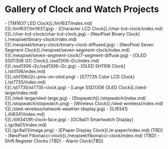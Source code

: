 # Gallery of Clock and Watch Projects

<div class="grid cards" markdown>
- [TM1637 LED Clock](./tm1637/index.md)<br/>![](./tm1637/tm1637.jpg)
- [Character LCD Clock](./char-lcd-clock/index.md)<br/>![](./char-lcd-clock/char-lcd-clock.jpg)
- [NeoPixel Binary Clock](./neopixel/binary-clock/index.md)<br/>![](./neopixel/binary-clock/binary-clock-diffused.jpg)
- [NeoPixel Seven Segment Clock](./neopixel/seven-segment-clock/index.md)<br/>![](./neopixel/seven-segment-clock/7-segment-diffuse.jpg)
- [OLED SSD1306 I2C Clock](./ssd1306-i2c/index.md)<br/>![](./ssd1306-i2c/ssd1306-i2c.jpg)
- [OLED SH1106 Clock](./sh1106/index.md)<br/>![](./sh1106/i2c-pins-on-oled.png)
- [ST7735 Color LCD Clock](./st7735/index.md)<br/>![](./st7735/st7735-clock.jpg)
- [Large SSD1306 OLED Clock](./oled-large/index.md)<br/>![](./oled-large/oled-large.jpg)
- [Stopwatch](./stopwatch/index.md)<br/>![](./stopwatch/stopwatch.png)
- [Wireless Clock](./oled-wireless/index.md)<br/>![](./oled-wireless/network-weather-display.jpg)
- [ILI9341](./ili9341/index.md)<br/>![](./ili9341/tft-clock-face.jpg)
- [GC9a01 Smartwatch Display](./gc9a01/index.md)<br/>![](./gc9a01/image.png)
- [EPaper Display Clock](./e-paper/index.md) (TBD)
- [NeoPixel Fibonacci-clock](./neopixel/fibonacci-clock/index.md) (TBD)
- Shift Register Clocks (TBD)
- Alarm Clock(TBD)


</div>